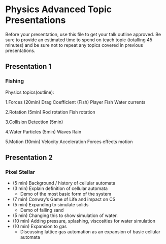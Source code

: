 # Physics Advanced Topic Presentations

Before your presentation, use this file to get your talk outline approved. Be
sure to provide an estimated time to spend on teach topic (totalling 45 minutes)
and be sure not to repeat any topics covered in previous presentations.

## Presentation 1
### Fishing

Physics topics(outline):

1.Forces (20min)
Drag Coefficient (Fish)
Player
Fish
Water currents 

2.Rotation (5min)
Rod rotation
Fish rotation 

3.Collision Detection (5min)

4.Water Particles (5min)
Waves
Rain 

5.Motion (10min)
Velocity 
Acceleration 
Forces effects motion

## Presentation 2
### Pixel Stellar

- (5 min) Background / history of cellular automata
- (3 min) Explain definition of cellular automata
  - Demo of the most basic form of the system
- (7 min) Conway’s Game of Life and impact on CS
- (5 min) Expanding to simulate solids
  - Demo of falling sand
-	(5 min) Changing this to show simulation of water.
-	(10 min) Adding pressure, splashing, viscosities for water simulation 
-	(10 min) Expansion to gas  
    - Discussing lattice gas automation as an expansion of basic cellular automata   

